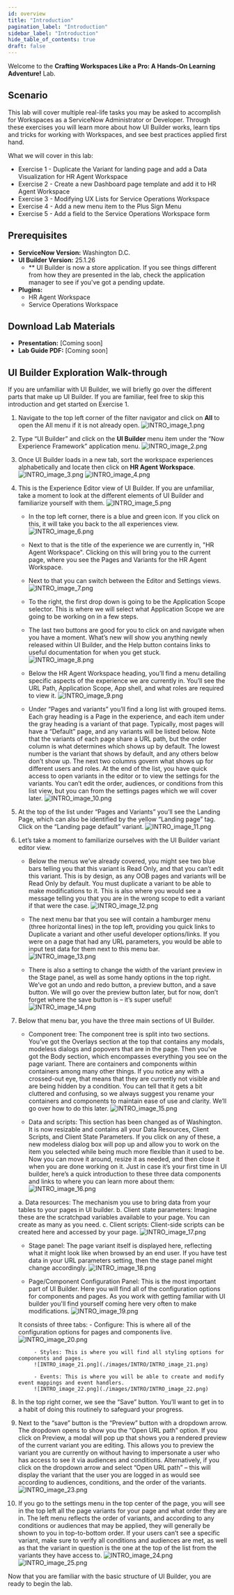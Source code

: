 ```yaml
---
id: overview
title: "Introduction"
pagination_label: "Introduction"
sidebar_label: "Introduction"
hide_table_of_contents: true
draft: false
---
```


Welcome to the **Crafting Workspaces Like a Pro: A Hands-On Learning Adventure!** Lab. 

## Scenario

This lab will cover multiple real-life tasks you may be asked to accomplish for Workspaces as a ServiceNow Administrator or Developer. Through these exercises you will learn more about how UI Builder works, learn tips and tricks for working with Workspaces, and see best practices applied first hand. 

What we will cover in this lab:
- Exercise 1 - Duplicate the Variant for landing page and add a Data Visualization for HR Agent Workspace
- Exercise 2 - Create a new Dashboard page template and add it to HR Agent Workspace
- Exercise 3 - Modifying UX Lists for Service Operations Workspace
- Exercise 4 - Add a new menu item to the Plus Sign Menu
- Exercise 5 - Add a field to the Service Operations Workspace form

## Prerequisites
- **ServiceNow Version:** Washington D.C.
- **UI Builder Version:** 25.1.26
  - ** UI Builder is now a store application. If you see things different from how they are presented in the lab, check the application manager to see if you've got a pending update.
- **Plugins:**
  - HR Agent Workspace
  - Service Operations Workspace

## Download Lab Materials

- **Presentation:** [Coming soon]
- **Lab Guide PDF:** [Coming soon]

## UI Builder Exploration Walk-through

If you are unfamiliar with UI Builder, we will briefly go over the different parts that make up UI Builder. If you are familiar, feel free to skip this introduction and get started on Exercise 1.

1. Navigate to the top left corner of the filter navigator and click on **All** to open the All menu if it is not already open. 
![INTRO_image_1.png](./images/INTRO/INTRO_image_1.png)
2. Type “UI Builder” and click on the **UI Builder** menu item under the “Now Experience Framework” application menu. 
![INTRO_image_2.png](./images/INTRO/INTRO_image_2.png)

3. Once UI Builder loads in a new tab, sort the workspace experiences alphabetically and locate then click on **HR Agent Workspace**.
![INTRO_image_3.png](./images/INTRO/INTRO_image_3.png)
![INTRO_image_4.png](./images/INTRO/INTRO_image_4.png)

4. This is the Experience Editor view of UI Builder. If you are unfamiliar, take a moment to look at the different elements of UI Builder and familiarize yourself with them.
![INTRO_image_5.png](./images/INTRO/INTRO_image_5.png)

    -	In the top left corner, there is a blue and green icon. If you click on this, it will take you back to the all experiences view.
    ![INTRO_image_6.png](./images/INTRO/INTRO_image_6.png)

    -	Next to that is the title of the experience we are currently in, "HR Agent Workspace". Clicking on this will bring you to the current page, where you see the Pages and Variants for the HR Agent Workspace.
    -	Next to that you can switch between the Editor and Settings views.
    ![INTRO_image_7.png](./images/INTRO/INTRO_image_7.png)

    -	To the right, the first drop down is going to be the Application Scope selector. This is where we will select what Application Scope we are going to be working on in a few steps.
    -	The last two buttons are good for you to click on and navigate when you have a moment. What’s new will show you anything newly released within UI Builder, and the Help button contains links to useful documentation for when you get stuck.
    ![INTRO_image_8.png](./images/INTRO/INTRO_image_8.png)

    -	Below the HR Agent Workspace heading, you’ll find a menu detailing specific aspects of the experience we are currently in. You’ll see the URL Path, Application Scope, App shell, and what roles are required to view it. 
    ![INTRO_image_9.png](./images/INTRO/INTRO_image_9.png)

    -	Under “Pages and variants” you’ll find a long list with grouped items. Each gray heading is a Page in the experience, and each item under the gray heading is a variant of that page. Typically, most pages will have a “Default” page, and any variants will be listed below. Note that the variants of each page share a URL path, but the order column is what determines which shows up by default. The lowest number is the variant that shows by default, and any others below don’t show up. The next two columns govern what shows up for different users and roles. At the end of the list, you have quick access to open variants in the editor or to view the settings for the variants. You can’t edit the order, audiences, or conditions from this list view, but you can from the settings pages which we will cover later.
    ![INTRO_image_10.png](./images/INTRO/INTRO_image_10.png)

5. At the top of the list under “Pages and Variants” you’ll see the Landing Page, which can also be identified by the yellow “Landing page” tag. Click on the “Landing page default” variant. 
![INTRO_image_11.png](./images/INTRO/INTRO_image_11.png)

6. Let’s take a moment to familiarize ourselves with the UI Builder variant editor view.
    -	Below the menus we’ve already covered, you might see two blue bars telling you that this variant is Read Only, and that you can’t edit this variant. This is by design, as any OOB pages and variants will be Read Only by default. You must duplicate a variant to be able to make modifications to it. This is also where you would see a message telling you that you are in the wrong scope to edit a variant if that were the case. 
    ![INTRO_image_12.png](./images/INTRO/INTRO_image_12.png)

    -	The next menu bar that you see will contain a hamburger menu (three horizontal lines) in the top left, providing you quick links to Duplicate a variant and other useful developer options/links. If you were on a page that had any URL parameters, you would be able to input test data for them next to this menu bar. 
    ![INTRO_image_13.png](./images/INTRO/INTRO_image_13.png)

    -	There is also a setting to change the width of the variant preview in the Stage panel, as well as some handy options in the top right. We’ve got an undo and redo button, a preview button, and a save button. We will go over the preview button later, but for now, don’t forget where the save button is – it’s super useful!
    ![INTRO_image_14.png](./images/INTRO/INTRO_image_14.png)

7. Below that menu bar, you have the three main sections of UI Builder.
    -	Component tree: The component tree is split into two sections. You’ve got the Overlays section at the top that contains any modals, modeless dialogs and popovers that are in the page. Then you’ve got the Body section, which encompasses everything you see on the page variant. There are containers and components within containers among many other things. If you notice any with a crossed-out eye, that means that they are currently not visible and are being hidden by a condition. You can tell that it gets a bit cluttered and confusing, so we always suggest you rename your containers and components to maintain ease of use and clarity. We’ll go over how to do this later.
    ![INTRO_image_15.png](./images/INTRO/INTRO_image_15.png)

    -	Data and scripts: This section has been changed as of Washington. It is now resizable and contains all your Data Resources, Client Scripts, and Client State Parameters. If you click on any of these, a new modeless dialog box will pop up and allow you to work on the item you selected while being much more flexible than it used to be. Now you can move it around, resize it as needed, and then close it when you are done working on it. Just in case it’s your first time in UI builder, here’s a quick introduction to these three data components and links to where you can learn more about them:
    ![INTRO_image_16.png](./images/INTRO/INTRO_image_16.png)

      a.	Data resources: The mechanism you use to bring data from your tables to your pages in UI builder.
      b.	Client state parameters: Imagine these are the scratchpad variables available to your page. You can create as many as you need.
      c.	Client scripts: Client-side scripts can be created here and accessed by your page.
      ![INTRO_image_17.png](./images/INTRO/INTRO_image_17.png)

    -	Stage panel: The page variant itself is displayed here, reflecting what it might look like when browsed by an end user. If you have test data in your URL parameters setting, then the stage panel might change accordingly. 
    ![INTRO_image_18.png](./images/INTRO/INTRO_image_18.png)

    -	Page/Component Configuration Panel: This is the most important part of UI Builder. Here you will find all of the configuration options for components and pages. As you work with getting familiar with UI builder you'll find yourself coming here very often to make modifications. 
    ![INTRO_image_19.png](./images/INTRO/INTRO_image_19.png)

    It consists of three tabs: 
            - Configure: This is where all of the configuration options for pages and components live.
            ![INTRO_image_20.png](./images/INTRO/INTRO_image_20.png)

            - Styles: This is where you will find all styling options for components and pages.
            ![INTRO_image_21.png](./images/INTRO/INTRO_image_21.png)

            - Events: This is where you will be able to create and modify event mappings and event handlers.  
            ![INTRO_image_22.png](./images/INTRO/INTRO_image_22.png)

8. In the top right corner, we see the “Save” button. You’ll want to get in to a habit of doing this routinely to safeguard your progress.
9.	Next to the “save” button is the “Preview” button with a dropdown arrow. The dropdown opens to show you the “Open URL path” option. If you click on Preview, a modal will pop up that shows you a rendered preview of the current variant you are editing. This allows you to preview the variant you are currently on without having to impersonate a user who has access to see it via audiences and conditions. Alternatively, if you click on the dropdown arrow and select “Open URL path” – this will display the variant that the user you are logged in as would see according to audiences, conditions, and the order of the variants.
![INTRO_image_23.png](./images/INTRO/INTRO_image_23.png)

10.	If you go to the settings menu in the top center of the page, you will see in the top left all the page variants for your page and what order they are in. The left menu reflects the order of variants, and according to any conditions or audiences that may be applied, they will generally be shown to you in top-to-bottom order. If your users can’t see a specific variant, make sure to verify all conditions and audiences are met, as well as that the variant in question is the one at the top of the list from the variants they have access to. 
![INTRO_image_24.png](./images/INTRO/INTRO_image_24.png)
![INTRO_image_25.png](./images/INTRO/INTRO_image_25.png)

Now that you are familiar with the basic structure of UI Builder, you are ready to begin the lab. 